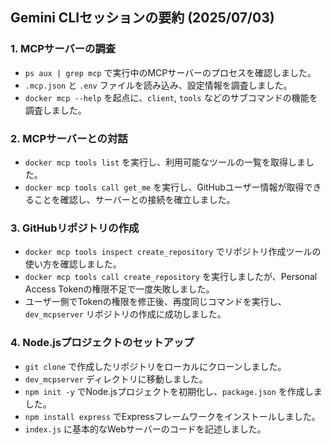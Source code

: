## Gemini CLIセッションの要約 (2025/07/03)

### 1. MCPサーバーの調査
- `ps aux | grep mcp` で実行中のMCPサーバーのプロセスを確認しました。
- `.mcp.json` と `.env` ファイルを読み込み、設定情報を調査しました。
- `docker mcp --help` を起点に、`client`, `tools` などのサブコマンドの機能を調査しました。

### 2. MCPサーバーとの対話
- `docker mcp tools list` を実行し、利用可能なツールの一覧を取得しました。
- `docker mcp tools call get_me` を実行し、GitHubユーザー情報が取得できることを確認し、サーバーとの接続を確立しました。

### 3. GitHubリポジトリの作成
- `docker mcp tools inspect create_repository` でリポジトリ作成ツールの使い方を確認しました。
- `docker mcp tools call create_repository` を実行しましたが、Personal Access Tokenの権限不足で一度失敗しました。
- ユーザー側でTokenの権限を修正後、再度同じコマンドを実行し、`dev_mcpserver` リポジトリの作成に成功しました。

### 4. Node.jsプロジェクトのセットアップ
- `git clone` で作成したリポジトリをローカルにクローンしました。
- `dev_mcpserver` ディレクトリに移動しました。
- `npm init -y` でNode.jsプロジェクトを初期化し、`package.json` を作成しました。
- `npm install express` でExpressフレームワークをインストールしました。
- `index.js` に基本的なWebサーバーのコードを記述しました。

